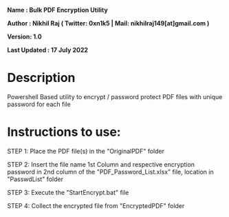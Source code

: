 **Name : Bulk PDF Encryption Utility**

**Author : Nikhil Raj ( Twitter: 0xn1k5 | Mail: nikhilraj149[at]gmail.com  )**

**Version: 1.0**

**Last Updated : 17 July 2022**

# Description
 Powershell Based utility to encrypt / password protect PDF files with unique password for each file

# Instructions to use:

STEP 1: Place the PDF file(s) in the "OriginalPDF" folder

STEP 2: Insert the file name 1st Column and respective encryption password in 2nd column of the "PDF_Password_List.xlsx" file, location in "PasswdList" folder

STEP 3: Execute the "StartEncrypt.bat" file

STEP 4: Collect the encrypted file from "EncryptedPDF" folder

